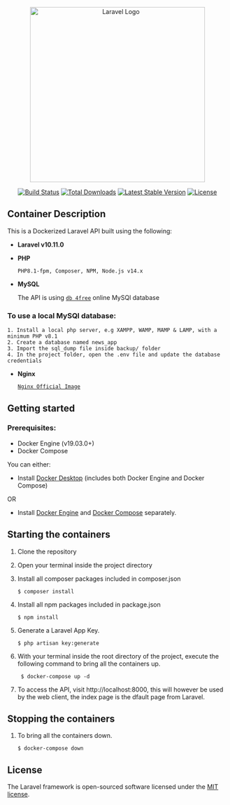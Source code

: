 <p align="center"><a href="https://laravel.com" target="_blank"><img src="https://raw.githubusercontent.com/laravel/art/master/logo-lockup/5%20SVG/2%20CMYK/1%20Full%20Color/laravel-logolockup-cmyk-red.svg" width="400" alt="Laravel Logo"></a></p>

<p align="center">
<a href="https://github.com/laravel/framework/actions"><img src="https://github.com/laravel/framework/workflows/tests/badge.svg" alt="Build Status"></a>
<a href="https://packagist.org/packages/laravel/framework"><img src="https://img.shields.io/packagist/dt/laravel/framework" alt="Total Downloads"></a>
<a href="https://packagist.org/packages/laravel/framework"><img src="https://img.shields.io/packagist/v/laravel/framework" alt="Latest Stable Version"></a>
<a href="https://packagist.org/packages/laravel/framework"><img src="https://img.shields.io/packagist/l/laravel/framework" alt="License"></a>
</p>

## Container Description

This is a Dockerized Laravel API built using the following:

- **Laravel v10.11.0**

- **PHP**

    `PHP8.1-fpm, Composer, NPM, Node.js v14.x`

- **MySQL**

    The API is using [`db 4free`](https://db4free.net/) online MySQl database
### To use a local MySQl database:
    1. Install a local php server, e.g XAMPP, WAMP, MAMP & LAMP, with a minimum PHP v8.1
    2. Create a database named news_app
    3. Import the sql_dump file inside backup/ folder
    4. In the project folder, open the .env file and update the database credentials

- **Nginx**

    [`Nginx Official Image`](https://hub.docker.com/_/nginx/)

## Getting started

### Prerequisites:

- Docker Engine (v19.03.0+)
- Docker Compose

You can either: 
- Install [Docker Desktop](https://www.docker.com/products/docker-desktop) (includes both Docker Engine and Docker Compose)

OR

- Install [Docker Engine](https://docs.docker.com/engine/install/) and [Docker Compose](https://docs.docker.com/compose/install/) separately.

## Starting the containers

1. Clone the repository 

2. Open your terminal inside the project directory

3. Install all composer packages included in composer.json
    ```
    $ composer install
    ```
4. Install all npm packages included in package.json
    ```
    $ npm install
    ```
5. Generate a Laravel App Key.
    ```
    $ php artisan key:generate
    ```
6. With your terminal inside the root directory of the project, execute the following command to bring all the containers up.
   ```
    $ docker-compose up -d
    ```
7. To access the API, visit http://localhost:8000, this will however be used by the web client, the index page is the dfault page from Laravel.

## Stopping the containers

1. To bring all the containers down.

    ```
    $ docker-compose down
    ```

## License

The Laravel framework is open-sourced software licensed under the [MIT license](https://opensource.org/licenses/MIT).
